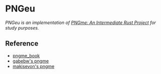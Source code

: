 # PNGeu

*PNGeu is an implementation of [PNGme: An Intermediate Rust Project](https://picklenerd.github.io/pngme_book/) for study purposes.*


## Reference
- [pngme_book](https://picklenerd.github.io/pngme_book/)
- [gabebw's pngme](https://github.com/gabebw/pngme)
- [makisevon's pngme](https://github.com/makisevon/pngme)